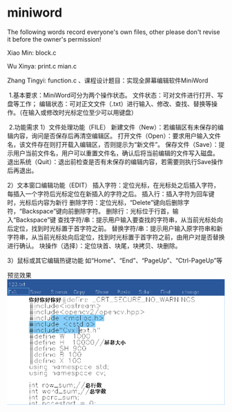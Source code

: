# miniword
The following words record everyone's own files, other please don't revise it before the owner's permission! 

Xiao Min:
block.c

Wu Xinya:
print.c
mian.c

Zhang Tingyi:
function.c
、课程设计题目：实现全屏幕编辑软件MiniWord

​	1.基本要求：MiniWord可分为两个操作状态。
​		文件状态：可对文件进行打开、写盘等工作；
​		编辑状态：可对正文文件（.txt）进行输入、修改、查找、替换等操作。（在输入或修改时光标定位至少可以用键盘）

​	2.功能需求
1）文件处理功能（FILE）
新建文件（New）：若编辑区有未保存的编辑内容，询问是否保存后再清空编辑区。
打开文件（Open）：要求用户输入文件名，该文件存在则打开载入编辑区，否则提示为“新文件”。
保存文件（Save）：提示用户当前文件名，用户可以重置文件名，确认后将当前编辑的文件写入磁盘。
退出系统（Quit）：退出前检查是否有未保存的编辑内容，若需要则执行Save操作后再退出。

2）文本窗口编辑功能（EDIT）
插入字符：定位光标，在光标处之后插入字符，每插入一个字符后光标定位在新插入的字符之后。
插入行：插入字符为回车键时，光标后内容为新行
删除字符：定位光标，“Delete”键向后删除字符，“Backspace”键向前删除字符。
删除行：光标位于行首，输入“Backspace”键
查找字符/串：提示用户输入要查找的字符串，从当前光标处向后定位，找到时光标置于首字符之前。
替换字符/串：提示用户输入原字符串和新字符串，从当前光标处向后定位，找到时光标置于首字符之前，由用户对是否替换进行确认。
块操作（选择）：定位块首、块尾，块拷贝、块删除。

3）鼠标或其它编辑热键功能
​      如“Home”、“End”、“PageUp”、“Ctrl-PageUp”等



预览效果
![截图](图片1.png)
